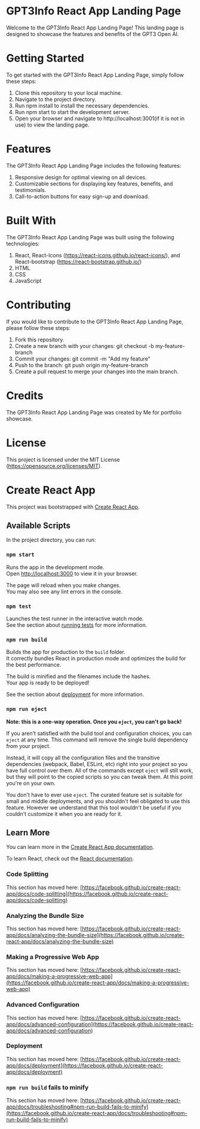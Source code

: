 # GPT3Info React App Landing Page
Welcome to the GPT3Info React App Landing Page! This landing page is designed to showcase the features and benefits of the GPT3 Open AI.

# Getting Started
To get started with the GPT3Info React App Landing Page, simply follow these steps:

1. Clone this repository to your local machine.
2. Navigate to the project directory.
3. Run npm install to install the necessary dependencies.
4.  Run npm start to start the development server.
5. Open your browser and navigate to http://localhost:3001(if it is not in use) to view the landing page.

# Features
The GPT3Info React App Landing Page includes the following features:

1. Responsive design for optimal viewing on all devices.
2. Customizable sections for displaying key features, benefits, and testimonials.
3. Call-to-action buttons for easy sign-up and download.

# Built With
The GPT3Info React App Landing Page was built using the following technologies:

1. React, React-Icons (https://react-icons.github.io/react-icons/), and React-bootstrap (https://react-bootstrap.github.io/)
2. HTML
3. CSS
4. JavaScript

# Contributing

If you would like to contribute to the GPT3Info React App Landing Page, please follow these steps:

1. Fork this repository.
2. Create a new branch with your changes: git checkout -b my-feature-branch
3. Commit your changes: git commit -m "Add my feature"
4. Push to the branch: git push origin my-feature-branch
5. Create a pull request to merge your changes into the main branch.

# Credits
The GPT3Info React App Landing Page was created by Me for portfolio showcase.

# License
This project is licensed under the MIT License (https://opensource.org/licenses/MIT).

# Create React App
This project was bootstrapped with [Create React App](https://github.com/facebook/create-react-app).

## Available Scripts

In the project directory, you can run:

### `npm start`

Runs the app in the development mode.\
Open [http://localhost:3000](http://localhost:3000) to view it in your browser.

The page will reload when you make changes.\
You may also see any lint errors in the console.

### `npm test`

Launches the test runner in the interactive watch mode.\
See the section about [running tests](https://facebook.github.io/create-react-app/docs/running-tests) for more information.

### `npm run build`

Builds the app for production to the `build` folder.\
It correctly bundles React in production mode and optimizes the build for the best performance.

The build is minified and the filenames include the hashes.\
Your app is ready to be deployed!

See the section about [deployment](https://facebook.github.io/create-react-app/docs/deployment) for more information.

### `npm run eject`

**Note: this is a one-way operation. Once you `eject`, you can't go back!**

If you aren't satisfied with the build tool and configuration choices, you can `eject` at any time. This command will remove the single build dependency from your project.

Instead, it will copy all the configuration files and the transitive dependencies (webpack, Babel, ESLint, etc) right into your project so you have full control over them. All of the commands except `eject` will still work, but they will point to the copied scripts so you can tweak them. At this point you're on your own.

You don't have to ever use `eject`. The curated feature set is suitable for small and middle deployments, and you shouldn't feel obligated to use this feature. However we understand that this tool wouldn't be useful if you couldn't customize it when you are ready for it.

## Learn More

You can learn more in the [Create React App documentation](https://facebook.github.io/create-react-app/docs/getting-started).

To learn React, check out the [React documentation](https://reactjs.org/).

### Code Splitting

This section has moved here: [https://facebook.github.io/create-react-app/docs/code-splitting](https://facebook.github.io/create-react-app/docs/code-splitting)

### Analyzing the Bundle Size

This section has moved here: [https://facebook.github.io/create-react-app/docs/analyzing-the-bundle-size](https://facebook.github.io/create-react-app/docs/analyzing-the-bundle-size)

### Making a Progressive Web App

This section has moved here: [https://facebook.github.io/create-react-app/docs/making-a-progressive-web-app](https://facebook.github.io/create-react-app/docs/making-a-progressive-web-app)

### Advanced Configuration

This section has moved here: [https://facebook.github.io/create-react-app/docs/advanced-configuration](https://facebook.github.io/create-react-app/docs/advanced-configuration)

### Deployment

This section has moved here: [https://facebook.github.io/create-react-app/docs/deployment](https://facebook.github.io/create-react-app/docs/deployment)

### `npm run build` fails to minify

This section has moved here: [https://facebook.github.io/create-react-app/docs/troubleshooting#npm-run-build-fails-to-minify](https://facebook.github.io/create-react-app/docs/troubleshooting#npm-run-build-fails-to-minify)
